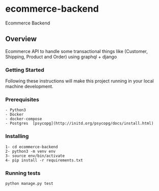 # ecommerce-backend
Ecommerce Backend

## Overview
Ecommerce API to handle some transactional things like (Customer, Shipping, Product and Order) using graphql + django

### Getting Started
Following these instructions will make this project running in your local machine development.

### Prerequisites

```buildoutcfg
- Python3
- Docker
- docker-compose
- Postgres  [psycopg](http://initd.org/psycopg/docs/install.html)
```

### Installing
```buildoutcfg
1- cd ecommerce-backend
2- python3 -m venv env
3- source env/bin/activate
4- pip install -r requirements.txt
```

### Running tests

```buildoutcfg
python manage.py test
```
